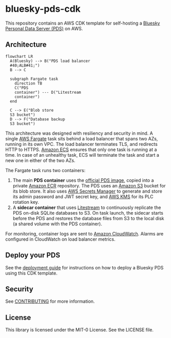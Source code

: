 # bluesky-pds-cdk

This repository contains an AWS CDK template for self-hosting a
[Bluesky Personal Data Server (PDS)](https://atproto.com/guides/self-hosting) on AWS.

## Architecture

```mermaid
flowchart LR
  A(Bluesky) --> B("PDS load balancer
  #40;ALB#41;")
  B --> C

  subgraph Fargate task
    direction TB
    C("PDS
    container") --- D("Litestream
    container")
  end

  C --> E("Blob store
  S3 bucket")
  D --> F("Database backup
  S3 bucket")
```

This architecture was designed with resiliency and security in mind.
A single [AWS Fargate](https://aws.amazon.com/fargate/) task sits behind a load balancer
that spans two AZs, running in its own VPC.
The load balancer terminates TLS, and redirects HTTP to HTTPS.
[Amazon ECS](https://aws.amazon.com/ecs/) ensures that only one task
is running at a time. In case of an unhealthy task, ECS will terminate the task and
start a new one in either of the two AZs.

The Fargate task runs two containers:
1. The main **PDS container** uses the
[official PDS image](https://github.com/bluesky-social/pds/pkgs/container/pds),
copied into a private [Amazon ECR](https://aws.amazon.com/ecr/) repository.
The PDS uses an [Amazon S3](https://aws.amazon.com/s3/) bucket for its blob store.
It also uses [AWS Secrets Manager](https://aws.amazon.com/secrets-manager/)
to generate and store its admin password and JWT secret key,
and [AWS KMS](https://aws.amazon.com/kms/) for its PLC rotation key.
2. A **sidecar container** that uses [Litestream](https://litestream.io/)
to continuously replicate the PDS on-disk SQLite databases to S3.
On task launch, the sidecar starts before the PDS and restores the database files
from S3 to the local disk (a shared volume with the PDS container).

For monitoring, container logs are sent to [Amazon CloudWatch](https://aws.amazon.com/cloudwatch/).
Alarms are configured in CloudWatch on load balancer metrics.

## Deploy your PDS

See the [deployment guide](guides/DEPLOY.md) for instructions on how to deploy a Bluesky PDS using this CDK template.

## Security

See [CONTRIBUTING](CONTRIBUTING.md#security-issue-notifications) for more information.

## License

This library is licensed under the MIT-0 License. See the LICENSE file.

